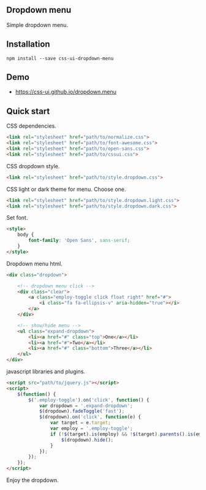 ## Dropdown menu

Simple dropdown menu.

## Installation

```
npm install --save css-ui-dropdown-menu
```

## Demo

- https://css-ui.github.io/dropdown.menu

## Quick start

CSS dependencies.

```html
<link rel="stylesheet" href="path/to/normalize.css">
<link rel="stylesheet" href="path/to/font-awesome.css">
<link rel="stylesheet" href="path/to/open-sans.css">
<link rel="stylesheet" href="path/to/cssui.css">
```

CSS dropdown style.

```html
<link rel="stylesheet" href="path/to/style.dropdown.css">
```

CSS light or dark theme for menu. Choose one.

```html
<link rel="stylesheet" href="path/to/style.dropdown.light.css">
<link rel="stylesheet" href="path/to/style.dropdown.dark.css">
```

Set font.

```html
<style>
	body {
		font-family: 'Open Sans', sans-serif;
	}
</style>
```

Dropdown menu html.

```html
<div class="dropdown">

	<!-- dropdown menu click -->
	<div class="clear">
		<a class="employ-toggle click float right" href="#">
			<i class="fa fa-ellipsis-v" aria-hidden="true"></i>
		</a>
	</div>

	<!-- show/hide menu -->
	<ul class="expand-dropdown">
		<li><a href="#" class="top">One</a></li>
		<li><a href="#">Two</a></li>
		<li><a href="#" class="bottom">Three</a></li>
	</ul>
</div>
```

javascript libraries and plugins.

```html
<script src="path/to/jquery.js"></script>
<script>
	$(function() {
		$('.employ-toggle').on('click', function() {
			var dropdown = '.expand-dropdown';
			$(dropdown).fadeToggle('fast');
			$(dropdown).on('click', function(e) {
				var target = e.target;
				var employ = '.employ-toggle';
				if (!$(target).is(employ) && !$(target).parents().is(employ)) {
					$(dropdown).hide();
				}
			});
		});
	});
</script>
```
Enjoy the dropdown.
